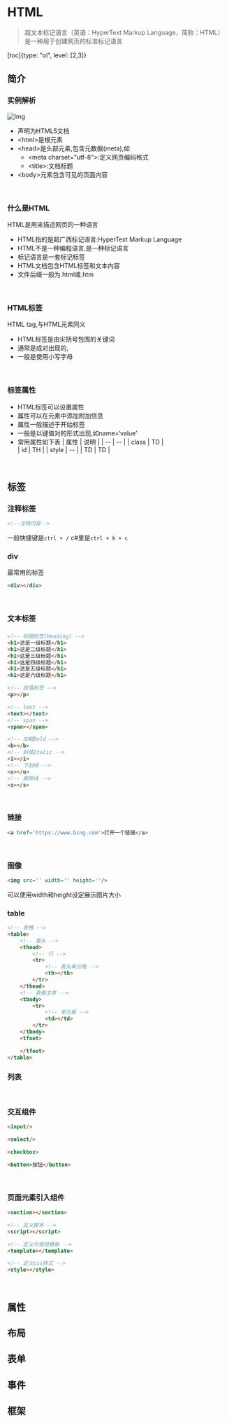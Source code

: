 # HTML
> 超文本标记语言（英语：HyperText Markup Language，简称：HTML）是一种用于创建网页的标准标记语言

[toc]{type: "ol", level: [2,3]}

## 简介
### 实例解析
![Img](https://www.runoob.com/wp-content/uploads/2013/06/02A7DD95-22B4-4FB9-B994-DDB5393F7F03.jpg)
- <!DOCTYPE HTML>声明为HTML5文档
- \<html>是根元素
- \<head>是头部元素,包含元数据(meta),如
    - \<meta charset="utf-8">:定义网页编码格式
    - \<title>:文档标题
- \<body>元素包含可见的页面内容

<br/>

### 什么是HTML
HTML是用来描述网页的一种语言
- HTML指的是超广西标记语言:HyperText Markup Language
- HTML不是一种编程语言,是一种标记语言
- 标记语言是一套标记标签
- HTML文档包含HTML标签和文本内容
- 文件后缀一般为.html或.htm

<br/>

### HTML标签
HTML tag,与HTML元素同义
- HTML标签是由尖括号包围的关键词
- 通常是成对出现的,<tag></tag>
- 一般是使用小写字母

<br/>

### 标签属性
- HTML标签可以设置属性
- 属性可以在元素中添加附加信息
- 属性一般描述于开始标签
- 一般是以键值对的形式出现,如name=‘value’
- 常用属性如下表
| 属性 | 说明 |
| -- | -- | 
| class | TD |  
| id | TH |
| style | -- | 
| TD | TD |    
<br/>

## 标签
### 注释标签
```html
<!--注释内容-->

```
一般快捷键是`ctrl + /`
c#里是`ctrl + k + c`
<br/>

### div
最常用的标签
```html
<div></div>

```

<br/>

### 文本标签

### 
```html
<!-- 标题标签(Heading) -->
<h1>这是一级标题</h1>
<h1>这是二级标题</h1>
<h1>这是三级标题</h1>
<h1>这是四级标题</h1>
<h1>这是五级标题</h1>
<h1>这是六级标题</h1>

<!-- 段落标签 -->
<p></p>

<!-- text -->
<text></text>
<!-- span -->
<span></span>

<!-- 加粗Bold -->
<b></b>
<!-- 斜体Italic -->
<i></i>
<!-- 下划线 -->
<u></u>
<!-- 删除线 -->
<s></s>
```

<br/>

### 链接
```html
<a href='https://www.bing.com'>打开一个链接</a>
```

<br/>

### 图像
```html
<img src='' width='' height=''/>
```
可以使用width和height设定展示图片大小

### table
```html
<!-- 表格 -->
<table>
    <!-- 表头 -->
    <thead>
        <!-- 行 -->
        <tr>
            <!-- 表头单元格 -->
            <th></th>
        </tr>
    </thead>
    <!-- 表格主体 -->
    <tbody>
        <tr>
            <!-- 单元格 -->
            <td></td>
        </tr>
    </tbody>
    <tfoot>

    </tfoot>
</table>
```

### 列表

<br/>

### 交互组件
```html
<input/>

<select/>

<checkbox>

<button>按钮</button>
```
<br/>

### 页面元素引入组件
```html
<section></section>

<!-- 定义脚本 -->
<script></script>

<!-- 定义可使用模板 -->
<template></template>

<!-- 定义css样式 -->
<style></style>
```

<br/>

## 属性

## 布局

## 表单

## 事件

## 框架

